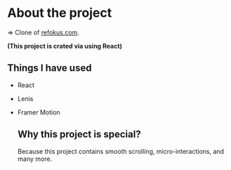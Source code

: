 # About the project
=> Clone of <a href="https://www.refokus.com">refokus.com</a>.

**(This project is crated via using React)**

## Things I have used 
- React
- Lenis
- Framer Motion


  ## Why this project is special?
  <P>Because this project contains smooth scrolling, micro-interactions, and many more.</P>
